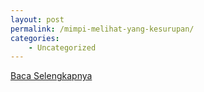 ```yaml
---
layout: post
permalink: /mimpi-melihat-yang-kesurupan/
categories:
    - Uncategorized
---
```


[Baca Selengkapnya](/07)